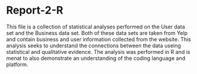 # Report-2-R
This file is a collection of statistical analyses performed on the User data set and the Business data set.
Both of these data sets are taken from Yelp and contain business and user information collected from the website.
This analysis seeks to understand the connections between the data useing statistical and qualitative evidence.
The analysis was performed in R and is menat to also demonstrate an understanding of the coding language and platform.
